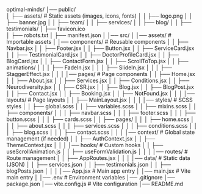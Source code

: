 optimal-minds/
│── public/  
│ ├── assets/ # Static assets (images, icons, fonts)
│ │ ├── logo.png
│ │ ├── banner.jpg
│ │ ├── team/
│ │ ├── services/
│ │ ├── blog/
│ │ ├── testimonials/
│ ├── favicon.ico  
│ ├── robots.txt
│ ├── manifest.json
│
│── src/
│ │── assets/ # Importable assets
│ │── components/ # Reusable components
│ │ ├── Navbar.jsx
│ │ ├── Footer.jsx
│ │ ├── Button.jsx
│ │ ├── ServiceCard.jsx
│ │ ├── TestimonialCard.jsx
│ │ ├── DoctorProfileCard.jsx
│ │ ├── BlogCard.jsx
│ │ ├── ContactForm.jsx
│ │ ├── ScrollToTop.jsx
│ │ ├── animations/
│ │ │ ├── FadeIn.jsx
│ │ │ ├── SlideIn.jsx
│ │ │ ├── StaggerEffect.jsx
│ │
│ │── pages/ # Page components
│ │ ├── Home.jsx
│ │ ├── About.jsx
│ │ ├── Services.jsx
│ │ ├── Conditions.jsx
│ │ ├── Neurodiversity.jsx
│ │ ├── CSR.jsx
│ │ ├── Blog.jsx
│ │ ├── BlogPost.jsx
│ │ ├── Contact.jsx
│ │ ├── Booking.jsx
│ │ ├── NotFound.jsx
│ │
│ │── layouts/ # Page layouts
│ │ ├── MainLayout.jsx
│ │
│ │── styles/ # SCSS styles
│ │ ├── global.scss
│ │ ├── variables.scss
│ │ ├── mixins.scss
│ │ ├── components/
│ │ │ ├── navbar.scss
│ │ │ ├── footer.scss
│ │ │ ├── button.scss
│ │ │ ├── cards.scss
│ │ ├── pages/
│ │ │ ├── home.scss
│ │ │ ├── about.scss
│ │ │ ├── services.scss
│ │ │ ├── conditions.scss
│ │ │ ├── blog.scss
│ │ │ ├── contact.scss
│ │
│ │── context/ # Global state management (if needed)
│ │ ├── AuthContext.jsx
│ │ ├── ThemeContext.jsx
│ │
│ │── hooks/ # Custom hooks
│ │ ├── useScrollAnimation.js
│ │ ├── useFormValidation.js
│ │
│ │── routes/ # Route management
│ │ ├── AppRoutes.jsx
│ │
│ │── data/ # Static data (JSON)
│ │ ├── services.json
│ │ ├── testimonials.json
│ │ ├── blogPosts.json
│ │
│ │── App.jsx # Main app entry
│ │── main.jsx # Vite main entry
│
│── .env # Environment variables
│── .gitignore
│── package.json
│── vite.config.js # Vite configuration
│── README.md
